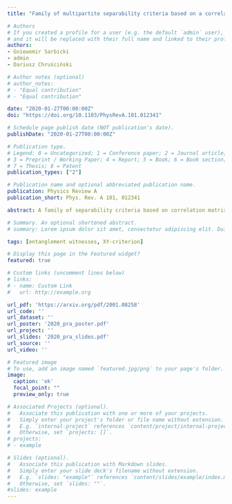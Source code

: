 ```yaml
---
title: "Family of multipartite separability criteria based on a correlation tensor"

# Authors
# If you created a profile for a user (e.g. the default `admin` user), write the username (folder name) here 
# and it will be replaced with their full name and linked to their profile.
authors:
- Gniewomir Sarbicki
- admin
- Dariusz Chruściński

# Author notes (optional)
# author_notes:
# - "Equal contribution"
# - "Equal contribution"

date: "2020-01-27T00:00:00Z"
doi: "https://doi.org/10.1103/PhysRevA.101.012341"

# Schedule page publish date (NOT publication's date).
publishDate: "2020-01-27T00:00:00Z"

# Publication type.
# Legend: 0 = Uncategorized; 1 = Conference paper; 2 = Journal article;
# 3 = Preprint / Working Paper; 4 = Report; 5 = Book; 6 = Book section;
# 7 = Thesis; 8 = Patent
publication_types: ["2"]

# Publication name and optional abbreviated publication name.
publication: Physics Review A
publication_short: Phys. Rev. A 101, 012341

abstract: A family of separability criteria based on correlation matrix (tensor) is provided. Interestingly, it unifies several criteria known before like, e.g., computable cross-norm or realignment criterion (CNNR), de Vicente criterion, and derived recently separability criterion based on symmetric informationally complete positive operator valued measures (SIC POVMs). It should be stressed that, unlike the well known correlation matrix criterion or criterion based on local uncertainty relations, our criteria are linear in the density operator and hence one may find unexplored classes of entanglement witnesses and positive maps. Interestingly, there is a natural generalization to multipartite scenario using multipartite correlation matrix.We illustrate the detection power of the above criteria on several well known examples of quantum states.

# Summary. An optional shortened abstract.
# summary: Lorem ipsum dolor sit amet, consectetur adipiscing elit. Duis posuere tellus ac convallis placerat. Proin tincidunt magna sed ex sollicitudin condimentum.

tags: [entanglement witnesses, XY-criterion]

# Display this page in the Featured widget?
featured: true

# Custom links (uncomment lines below)
# links:
# - name: Custom Link
#   url: http://example.org

url_pdf: 'https://arxiv.org/pdf/2001.08258'
url_code: ''
url_dataset: ''
url_poster: '2020_pra_poster.pdf'
url_project: ''
url_slides: '2020_pra_slides.pdf'
url_source: ''
url_video: ''

# Featured image
# To use, add an image named `featured.jpg/png` to your page's folder. 
image:
  caption: 'ok'
  focal_point: ""
  preview_only: true

# Associated Projects (optional).
#   Associate this publication with one or more of your projects.
#   Simply enter your project's folder or file name without extension.
#   E.g. `internal-project` references `content/project/internal-project/index.md`.
#   Otherwise, set `projects: []`.
# projects:
# - example

# Slides (optional).
#   Associate this publication with Markdown slides.
#   Simply enter your slide deck's filename without extension.
#   E.g. `slides: "example"` references `content/slides/example/index.md`.
#   Otherwise, set `slides: ""`.
#slides: example
---
```


<!-- {{% callout note %}}
Click the *Cite* button above to demo the feature to enable visitors to import publication metadata into their reference management software.
{{% /callout %}}

{{% callout note %}}
Create your slides in Markdown - click the *Slides* button to check out the example.
{{% /callout %}}

Supplementary notes can be added here, including [code, math, and images](https://wowchemy.com/docs/writing-markdown-latex/). -->
